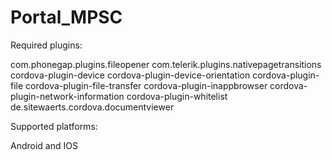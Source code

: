 # Portal_MPSC

Required plugins:

com.phonegap.plugins.fileopener
com.telerik.plugins.nativepagetransitions
cordova-plugin-device
cordova-plugin-device-orientation
cordova-plugin-file
cordova-plugin-file-transfer
cordova-plugin-inappbrowser
cordova-plugin-network-information
cordova-plugin-whitelist
de.sitewaerts.cordova.documentviewer

Supported platforms:

Android and IOS
